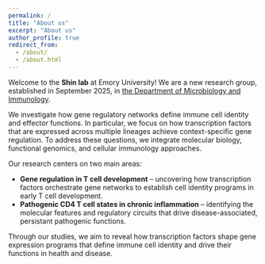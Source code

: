 ```yaml
---
permalink: /
title: "About us"
excerpt: "About us"
author_profile: true
redirect_from: 
  - /about/
  - /about.html
---
```


Welcome to the **Shin lab** at Emory University!  We are a new research group, established in September 2025, in [the Department of Microbiology and Immunology](https://med.emory.edu/departments/microbiology-immunology/index.html).  

We investigate how gene regulatory networks define immune cell identity and effector functions.  In particular, we focus on how transcription factors that are expressed across multiple lineages achieve context-specific gene regulation.  To address these questions, we integrate molecular biology, functional genomics, and cellular immunology approaches.

Our research centers on two main areas:
* **Gene regulation in T cell development** – uncovering how transcription factors orchestrate gene networks to establish cell identity programs in early T cell development.
* **Pathogenic CD4 T cell states in chronic inflammation** – identifying the molecular features and regulatory circuits that drive disease-associated, persistant pathogenic functions.

Through our studies, we aim to reveal how transcription factors shape gene expression programs that define immune cell identity and drive their functions in health and disease.
